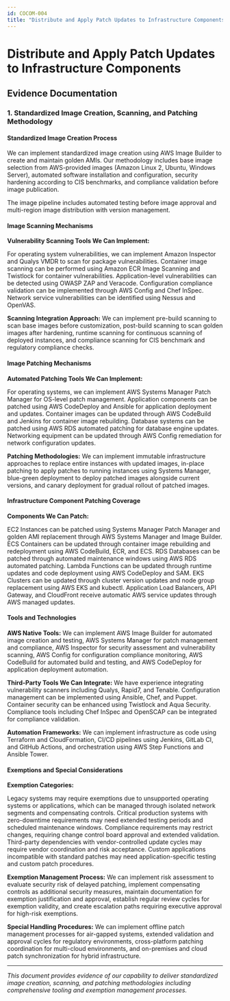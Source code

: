 ```yaml
---
id: COCOM-004
title: "Distribute and Apply Patch Updates to Infrastructure Components"
---
```


# Distribute and Apply Patch Updates to Infrastructure Components

## Evidence Documentation

### 1. Standardized Image Creation, Scanning, and Patching Methodology

#### Standardized Image Creation Process

We can implement standardized image creation using AWS Image Builder to create and maintain golden AMIs. Our methodology includes base image selection from AWS-provided images (Amazon Linux 2, Ubuntu, Windows Server), automated software installation and configuration, security hardening according to CIS benchmarks, and compliance validation before image publication.

The image pipeline includes automated testing before image approval and multi-region image distribution with version management.

#### Image Scanning Mechanisms

**Vulnerability Scanning Tools We Can Implement:**

For operating system vulnerabilities, we can implement Amazon Inspector and Qualys VMDR to scan for package vulnerabilities. Container image scanning can be performed using Amazon ECR Image Scanning and Twistlock for container vulnerabilities. Application-level vulnerabilities can be detected using OWASP ZAP and Veracode. Configuration compliance validation can be implemented through AWS Config and Chef InSpec. Network service vulnerabilities can be identified using Nessus and OpenVAS.

**Scanning Integration Approach:**
We can implement pre-build scanning to scan base images before customization, post-build scanning to scan golden images after hardening, runtime scanning for continuous scanning of deployed instances, and compliance scanning for CIS benchmark and regulatory compliance checks.

#### Image Patching Mechanisms

**Automated Patching Tools We Can Implement:**

For operating systems, we can implement AWS Systems Manager Patch Manager for OS-level patch management. Application components can be patched using AWS CodeDeploy and Ansible for application deployment and updates. Container images can be updated through AWS CodeBuild and Jenkins for container image rebuilding. Database systems can be patched using AWS RDS automated patching for database engine updates. Networking equipment can be updated through AWS Config remediation for network configuration updates.

**Patching Methodologies:**
We can implement immutable infrastructure approaches to replace entire instances with updated images, in-place patching to apply patches to running instances using Systems Manager, blue-green deployment to deploy patched images alongside current versions, and canary deployment for gradual rollout of patched images.

#### Infrastructure Component Patching Coverage

**Components We Can Patch:**

EC2 Instances can be patched using Systems Manager Patch Manager and golden AMI replacement through AWS Systems Manager and Image Builder. ECS Containers can be updated through container image rebuilding and redeployment using AWS CodeBuild, ECR, and ECS. RDS Databases can be patched through automated maintenance windows using AWS RDS automated patching. Lambda Functions can be updated through runtime updates and code deployment using AWS CodeDeploy and SAM. EKS Clusters can be updated through cluster version updates and node group replacement using AWS EKS and kubectl. Application Load Balancers, API Gateway, and CloudFront receive automatic AWS service updates through AWS managed updates.

#### Tools and Technologies

**AWS Native Tools:**
We can implement AWS Image Builder for automated image creation and testing, AWS Systems Manager for patch management and compliance, AWS Inspector for security assessment and vulnerability scanning, AWS Config for configuration compliance monitoring, AWS CodeBuild for automated build and testing, and AWS CodeDeploy for application deployment automation.

**Third-Party Tools We Can Integrate:**
We have experience integrating vulnerability scanners including Qualys, Rapid7, and Tenable. Configuration management can be implemented using Ansible, Chef, and Puppet. Container security can be enhanced using Twistlock and Aqua Security. Compliance tools including Chef InSpec and OpenSCAP can be integrated for compliance validation.

**Automation Frameworks:**
We can implement infrastructure as code using Terraform and CloudFormation, CI/CD pipelines using Jenkins, GitLab CI, and GitHub Actions, and orchestration using AWS Step Functions and Ansible Tower.

#### Exemptions and Special Considerations

**Exemption Categories:**

Legacy systems may require exemptions due to unsupported operating systems or applications, which can be managed through isolated network segments and compensating controls. Critical production systems with zero-downtime requirements may need extended testing periods and scheduled maintenance windows. Compliance requirements may restrict changes, requiring change control board approval and extended validation. Third-party dependencies with vendor-controlled update cycles may require vendor coordination and risk acceptance. Custom applications incompatible with standard patches may need application-specific testing and custom patch procedures.

**Exemption Management Process:**
We can implement risk assessment to evaluate security risk of delayed patching, implement compensating controls as additional security measures, maintain documentation for exemption justification and approval, establish regular review cycles for exemption validity, and create escalation paths requiring executive approval for high-risk exemptions.

**Special Handling Procedures:**
We can implement offline patch management processes for air-gapped systems, extended validation and approval cycles for regulatory environments, cross-platform patching coordination for multi-cloud environments, and on-premises and cloud patch synchronization for hybrid infrastructure.

---

*This document provides evidence of our capability to deliver standardized image creation, scanning, and patching methodologies including comprehensive tooling and exemption management processes.*

